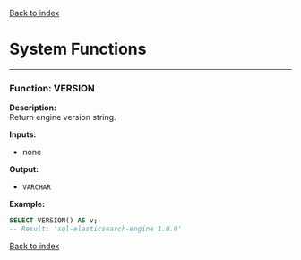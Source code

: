 [Back to index](./README.md)

# System Functions

---

### Function: VERSION
**Description:**  
Return engine version string.

**Inputs:** 
- none

**Output:** 
- `VARCHAR`

**Example:**
```sql
SELECT VERSION() AS v;
-- Result: 'sql-elasticsearch-engine 1.0.0'
```

[Back to index](./README.md)
